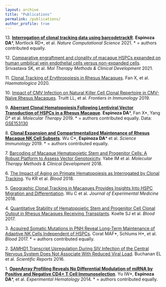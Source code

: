 ```yaml
---
layout: archive
title: "Publications"
permalink: /publications/
author_profile: true
---
```


13\. [**Interrogation of clonal tracking data using barcodetrackR**](https://doi.org/10.1038/s43588-021-00057-4). **Espinoza DA**\*, Mortlock RD\*, et al. _Nature Computational Science_ 2021. \* = authors contributed equally.

12\. [Comparative engraftment and clonality of macaque HSPCs expanded on human umbilical vein endothelial cells versus non-expanded cells](https://doi.org/10.1016/j.omtm.2021.02.009). Srivastava SK, et al. _Mol Therapy Methods & Clinical Development_ 2021.

11\. [Clonal Tracking of Erythropoiesis in Rhesus Macaques](https://doi.org/10.3324/haematol.2019.231811). Fan X, et al. _Haematologica_ 2020.

10\. [Impact of CMV Infection on Natural Killer Cell Clonal Repertoire in CMV-Naïve Rhesus Macaques](https://doi.org/10.3389/fimmu.2019.02381). Truitt LL, et al. _Frontiers in Immunology_ 2019.

9\. [**Aberrant Clonal Hematopoiesis Following Lentiviral Vector Transduction of HSPCs in a Rhesus Macaque**](https://doi.org/10.1016/j.ymthe.2019.04.003). **Espinoza DA**\*, Fan X\*, Yang D\* et al. _Molecular Therapy_ 2019. \* = authors contributed equally. Data: [GSE153130](https://www.ncbi.nlm.nih.gov/geo/query/acc.cgi?acc=GSE153130)

8\. [**Clonal Expansion and Compartmentalized Maintenance of Rhesus Macaque NK Cell Subsets**](https://doi.org/10.1126/sciimmunol.aat9781). Wu C\*, **Espinoza DA**\* et al. _Science Immunology_ 2019. \* = authors contributed equally.

7\. [Barcoding of Macaque Hematopoietic Stem and Progenitor Cells: A Robust Platform to Assess Vector Genotoxicity](https://doi.org/10.1016/j.omtm.2018.10.009). Yabe IM et al. _Molecular Therapy Methods & Clinical Development_ 2018.

6\. [The Impact of Aging on Primate Hematopoiesis as Interrogated by Clonal Tracking](https://doi.org/10.1182/blood-2017-08-802033). Yu KR et al. _Blood_ 2018.

5\. [Geographic Clonal Tracking in Macaques Provides Insights Into HSPC Migration and Differentiation](https://doi.org/10.1084/jem.20171341). Wu C et al. _Journal of Experimental Medicine_ 2018.

4\. [Quantitative Stability of Hematopoietic Stem and Progenitor Cell Clonal Output in Rhesus Macaques Receiving Transplants](https://doi.org/10.1182/blood-2016-07-728691). Koelle SJ et al. _Blood_ 2017.

3\. [Acquired Somatic Mutations in PNH Reveal Long-Term Maintenance of Adaptive NK Cells Independent of HSPCs](https://doi.org/10.1182/blood-2016-08-734285). Corat MAF\*, Schlums H\*, et al. _Blood_ 2017. \* = authors contributed equally.

2\. [SAMHD1 Transcript Upregulation During SIV Infection of the Central Nervous System Does Not Associate With Reduced Viral Load](https://doi.org/10.1038/srep22629). Buchanan EL et al. _Scientific Reports_ 2016.

1\. [**OpenArray Profiling Reveals No Differential Modulation of miRNA by Positive and Negative CD4+ T Cell Immunoselection**](https://doi.org/10.1016/j.exphem.2013.09.011). Yu IW\*, **Espinoza DA**\*, et al. _Experimental Hematology_ 2014. \* = authors contributed equally.









